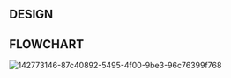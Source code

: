 ## DESIGN

## FLOWCHART
![142773146-87c40892-5495-4f00-9be3-96c76399f768](https://user-images.githubusercontent.com/94521102/143019749-764fdbbb-34c9-49f9-8af2-28ee172fd2dd.jpg)
